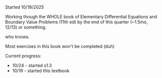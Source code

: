 Started 10/19/2025

Working though the WHOLE book of 
Elementary Differential Equations and Boundary Value Problems (11th ed)
by the end of this quarter (~1.5mo, 12/13) or something.

who knows.


Most exercises in this book won't be completed (duh)

Current progress:     
- 10/24 - started s1.3 
- 10/19 - started this textbook   


